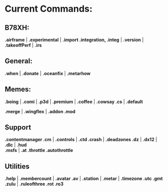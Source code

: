# Current Commands:

## B78XH:

**.airframe** | **.experimental** | **.import .integration, .integ** | **.version** | **.takeoffPerf** | **.irs**

## General:

**.when** | **.donate** | **.oceanfix** | **.metarhow**

## Memes:

**.boing** | **.comi** | **.p3d** | **.premium** | **.coffee** | **.cowsay .cs** | **.default** 

**.merge** | **.wingflex** | **.addon .mod**

## Support

**.contentmanager .cm** | **.controls** | **.ctd .crash** | **.deadzones .dz** | **.dx12** | **.dlc** | **.hud**  
**.msfs** | **.at .throttle .autothrottle**

## Utilities

**.help** | **.membercount** | **.avatar .av** | **.station** | **.metar** | **.timezone .utc .gmt .zulu** | **.ruleofthree .rot .ro3** 
